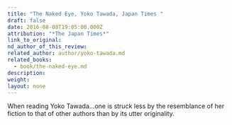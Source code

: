 ```yaml
---
title: "The Naked Eye, Yoko Tawada, Japan Times "
draft: false
date: 2016-08-08T19:05:00.000Z
attribution: "*The Japan Times*"
link_to_original:
nd_author_of_this_review:
related_author: author/yoko-tawada.md
related_books:
  - book/the-naked-eye.md
description:
weight:
layout: none
---
```

When reading Yoko Tawada...one is struck less by the resemblance of her fiction to that of other authors than by its utter originality.

